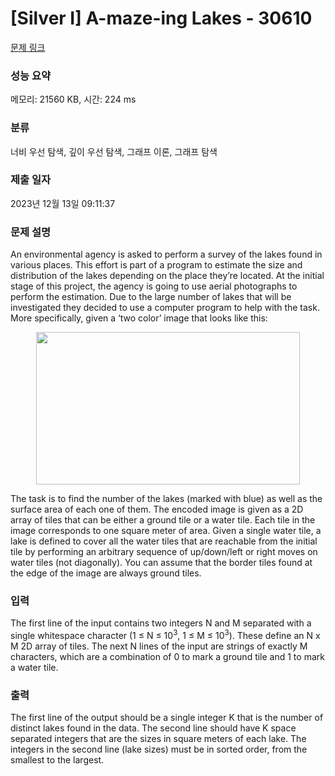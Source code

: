 # [Silver I] A-maze-ing Lakes - 30610 

[문제 링크](https://www.acmicpc.net/problem/30610) 

### 성능 요약

메모리: 21560 KB, 시간: 224 ms

### 분류

너비 우선 탐색, 깊이 우선 탐색, 그래프 이론, 그래프 탐색

### 제출 일자

2023년 12월 13일 09:11:37

### 문제 설명

<p>An environmental agency is asked to perform a survey of the lakes found in various places. This effort is part of a program to estimate the size and distribution of the lakes depending on the place they’re located. At the initial stage of this project, the agency is going to use aerial photographs to perform the estimation. Due to the large number of lakes that will be investigated they decided to use a computer program to help with the task. More specifically, given a ‘two color’ image that looks like this:</p>

<p style="text-align: center;"><img alt="" src="https://upload.acmicpc.net/646a1f3a-12b2-447d-97e9-f52a09341ed0/-/preview/" style="width: 422px; height: 244px;"></p>

<p>The task is to find the number of the lakes (marked with blue) as well as the surface area of each one of them. The encoded image is given as a 2D array of tiles that can be either a ground tile or a water tile. Each tile in the image corresponds to one square meter of area. Given a single water tile, a lake is defined to cover all the water tiles that are reachable from the initial tile by performing an arbitrary sequence of up/down/left or right moves on water tiles (not diagonally). You can assume that the border tiles found at the edge of the image are always ground tiles.</p>

### 입력 

 <p>The first line of the input contains two integers N and M separated with a single whitespace character (1 ≤ N ≤ 10<sup>3</sup>, 1 ≤ M ≤ 10<sup>3</sup>). These define an N x M 2D array of tiles. The next N lines of the input are strings of exactly M characters, which are a combination of 0 to mark a ground tile and 1 to mark a water tile.</p>

### 출력 

 <p>The first line of the output should be a single integer K that is the number of distinct lakes found in the data. The second line should have K space separated integers that are the sizes in square meters of each lake. The integers in the second line (lake sizes) must be in sorted order, from the smallest to the largest.</p>


